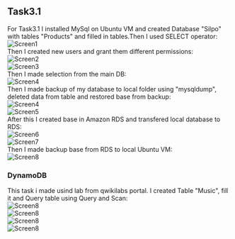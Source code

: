 ## Task3.1 <br>
For Task3.1 I installed MySql on Ubuntu VM and created Database "Silpo" with tables "Products" and filled in tables.Then I used SELECT operator:
<br>
![Screen1](images/Mysql.png)
<br>
Then I created new users and grant them different permissions:  <br>
![Screen2](images/Users.png) <br>
![Screen3](images/User2.png) <br>
Then I made selection from the main DB: <br>
![Screen4](images/MainDB.png) <br>
Then I made backup of my database to local folder using "mysqldump", deleted data from table and restored base from backup: <br>
![Screen4](images/Delete.png) <br>
![Screen5](images/Restore.png) <br>
After this I created base in Amazon RDS and transfered local database to RDS:<br>
![Screen6](images/RestoreBackRDS.png) <br>
![Screen7](images/RDS.png) <br>
Then I made backup base from RDS to local Ubuntu VM: <br>
![Screen8](images/BackfromRDS.png) <br>
### DynamoDB <br>
This task i made usind lab from qwikilabs portal. I created Table "Music", fill it and Query table using Query and Scan: <br>
![Screen8](images/dynamo1.png) <br>
![Screen8](images/dynamo2.png) <br>
![Screen8](images/dynamo3.png) <br>
![Screen8](images/dynamo4.png) <br>
